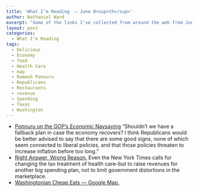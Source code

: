 ```yaml
---
title: 'What I’m Reading  — June 8<sup>th</sup>'
author: Nathaniel Ward
excerpt: "Some of the links I've collected from around the web from June 5th to June 8th."
layout: post
categories:
  - What I’m Reading
tags:
  - Delicious
  - Economy
  - food
  - Health Care
  - map
  - Ramesh Ponnuru
  - Republicans
  - Restaurants
  - revenue
  - Spending
  - Taxes
  - Washington
---
```

  * [Ponnuru on the GOP’s Economic Naysaying][1] “Shouldn’t we have a fallback plan in case the economy recovers? I think Republicans would be better advised to say that there are some good signs, none of which seem connected to liberal policies, and that those policies threaten to increase inflation before too long.”
  * [Right Answer, Wrong Reason.][2] Even the New York Times calls for changing the tax treatment of health care–but to raise revenues for another big spending plan, not to limit government distortions in the marketplace.
  * [Washingtonian Cheap Eats — Google Map.][3]

 [1]: http://corner.nationalreview.com/post/?q=NmU0OGNhYTE5NzA4ZWY5ZWJmODY2M2IwZjAwOTBjMTI=
 [2]: http://www.nytimes.com/2009/06/07/opinion/07sun1.html?hpw
 [3]: http://maps.google.com/maps/ms?ie=UTF8&hl=en&oe=UTF8&msa=0&msid=116470636159516857988.00046b2c51d7eaa210dc6&source=embed&ll=38.90456,-77.03064&spn=0.026784,0.05579&z=15